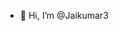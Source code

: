- 👋 Hi, I’m @Jaikumar3


<!---
Jaikumar3 is a ✨ special ✨ repository because its `README.md` (this file) appears on your GitHub profile.
You can click the Preview link to take a look at your changes.
--->
